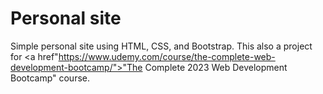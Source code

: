 # Personal site
Simple personal site using HTML, CSS, and Bootstrap. This also a project for <a href"https://www.udemy.com/course/the-complete-web-development-bootcamp/">"The Complete 2023 Web Development Bootcamp"</a> course.
